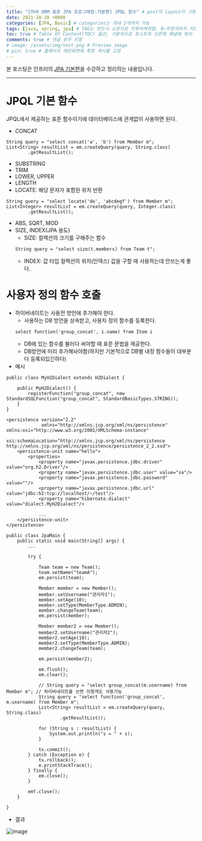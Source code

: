 ```yaml
---
title: "[자바 ORM 표준 JPA 프로그래밍-기본편] JPQL 함수" # post의 layout이 기본적으로 post로 설정되어있어서 Front Matter에 따로 layout변수를 만들어 주지 않아도 됨
date: 2021-10-28 +0800
categories: [JPA, Basic] # categories는 최대 2개까지 가능
tags: [java, spring, jpa] # TAG는 반드시 소문자로 이루어져야함, 0~무한개까지 지정 가능
toc: true # Table Of Content(TOC) 옵션, 기본적으로 포스트의 오른쪽 패널에 위치
comments: true # 댓글 유무 지정
# image: /assets/img/test.png # Preview image
# pin: true # 홈페이지 메인화면에 특정 게시물 고정
---
```


본 포스팅은 인프러의 [JPA 기본편](https://www.inflearn.com/course/ORM-JPA-Basic#)을 수강하고 정리하는 내용입니다.

<hr>

# JPQL 기본 함수
JPQL에서 제공하는 표준 함수이기에 데이터베이스에 관계없이 사용하면 된다.

- CONCAT

~~~
String query = "select concat('a', 'b') from Member m";
List<String> resultList = em.createQuery(query, String.class)
        .getResultList();
~~~

- SUBSTRING
- TRIM
- LOWER, UPPER
- LENGTH
- LOCATE: 해당 문자가 포함된 위치 반환

~~~
String query = "select locate('de', 'abcdegf') from Member m";
List<Integer> resultList = em.createQuery(query, Integer.class)
        .getResultList();
~~~

- ABS, SQRT, MOD
- SIZE, INDEX(JPA 용도)
  - SIZE: 컬렉션의 크기를 구해주는 함수
  ~~~
  String query = "select size(t.members) from Team t";
  ~~~
  - INDEX: 값 타입 컬렉션의 위치(인덱스) 값을 구할 때 사용하는데 안쓰는게 좋다.

# 사용자 정의 함수 호출
- 하이버네이트는 사용전 방언에 추가해야 한다.
  - 사용하는 DB 방언을 상속받고, 사용자 정의 함수를 등록한다.
  ~~~
  select function('group_concat', i.name) from Item i
  ~~~
  - DB에 있는 함수를 불러다 써야할 때 표준 문법을 제공한다.
  - DB방언에 미리 추가해놔야함(하지만 기본적으로 DB별 내장 함수들이 대부분 다 등록되있긴하다)
- 예시

~~~
public class MyH2Dialect extends H2Dialect {

    public MyH2Dialect() {
        registerFunction("group_concat", new StandardSQLFunction("group_concat", StandardBasicTypes.STRING));
    }
}

<persistence version="2.2"
             xmlns="http://xmlns.jcp.org/xml/ns/persistence" xmlns:xsi="http://www.w3.org/2001/XMLSchema-instance"
             xsi:schemaLocation="http://xmlns.jcp.org/xml/ns/persistence http://xmlns.jcp.org/xml/ns/persistence/persistence_2_2.xsd">
    <persistence-unit name="hello">
        <properties>
            <property name="javax.persistence.jdbc.driver" value="org.h2.Driver"/>
            <property name="javax.persistence.jdbc.user" value="sa"/>
            <property name="javax.persistence.jdbc.password" value=""/>
            <property name="javax.persistence.jdbc.url" value="jdbc:h2:tcp://localhost/~/test"/>
            <property name="hibernate.dialect" value="dialect.MyH2Dialect"/>
            
            ...
    </persistence-unit>
</persistence>

public class JpaMain {
    public static void main(String[] args) {
        ...

        try {

            Team team = new Team();
            team.setName("teamA");
            em.persist(team);

            Member member = new Member();
            member.setUsername("관리자1");
            member.setAge(10);
            member.setType(MemberType.ADMIN);
            member.changeTeam(team);
            em.persist(member);

            Member member2 = new Member();
            member2.setUsername("관리자2");
            member2.setAge(10);
            member2.setType(MemberType.ADMIN);
            member2.changeTeam(team);

            em.persist(member2);

            em.flush();
            em.clear();
        
            // String query = "select group_concat(m.username) from Member m"; // 하이버네이트를 쓰면 이렇게도 사용가능
            String query = "select function('group_concat', m.username) from Member m";
            List<String> resultList = em.createQuery(query, String.class)
                    .getResultList();

            for (String s : resultList) {
                System.out.println("s = " + s);
            }
            
            tx.commit();
        } catch (Exception e) {
            tx.rollback();
            e.printStackTrace();
        } finally {
            em.close();
        }

        emf.close();
    }

}
~~~

- 결과

![image](https://user-images.githubusercontent.com/44339530/139217295-5e8536a1-4161-44c9-bbbc-b231eae03bc0.png)

